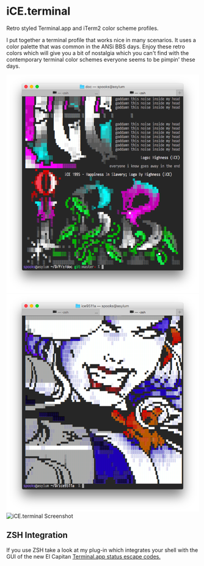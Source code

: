 # iCE.terminal

Retro styled Terminal.app and iTerm2 color scheme profiles.

I put together a terminal profile that works nice in many scenarios. It uses
a color palette that was common in the ANSi BBS days. Enjoy these retro colors
which will give you a bit of nostalgia which you can't find with the contemporary
terminal color schemes everyone seems to be pimpin' these days.

![iCE.terminal Screenshot](/doc/screen-ice-pro-0.png)
![iCE.terminal Screenshot](/doc/screen-ice-pro-1.png)
![iCE.terminal Screenshot](/doc/screen-ice-pro-2.png)

## ZSH Integration

If you use ZSH take a look at my plug-in which integrates your shell with the
GUI of the new El Capitan [Terminal.app status escape codes.](https://github.com/the8/iCE-terminal)
